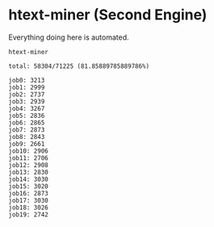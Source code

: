 # htext-miner (Second Engine)

Everything doing here is automated.

```
htext-miner

total: 58304/71225 (81.85889785889786%)

job0: 3213
job1: 2999
job2: 2737
job3: 2939
job4: 3267
job5: 2836
job6: 2865
job7: 2873
job8: 2843
job9: 2661
job10: 2906
job11: 2706
job12: 2908
job13: 2830
job14: 3030
job15: 3020
job16: 2873
job17: 3030
job18: 3026
job19: 2742
```